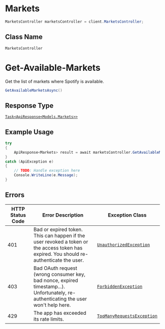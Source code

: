 # Markets

```csharp
MarketsController marketsController = client.MarketsController;
```

## Class Name

`MarketsController`


# Get-Available-Markets

Get the list of markets where Spotify is available.

```csharp
GetAvailableMarketsAsync()
```

## Response Type

[`Task<ApiResponse<Models.Markets>>`](../../doc/models/markets.md)

## Example Usage

```csharp
try
{
    ApiResponse<Markets> result = await marketsController.GetAvailableMarketsAsync();
}
catch (ApiException e)
{
    // TODO: Handle exception here
    Console.WriteLine(e.Message);
}
```

## Errors

| HTTP Status Code | Error Description | Exception Class |
|  --- | --- | --- |
| 401 | Bad or expired token. This can happen if the user revoked a token or<br>the access token has expired. You should re-authenticate the user. | [`UnauthorizedException`](../../doc/models/unauthorized-exception.md) |
| 403 | Bad OAuth request (wrong consumer key, bad nonce, expired<br>timestamp...). Unfortunately, re-authenticating the user won't help here. | [`ForbiddenException`](../../doc/models/forbidden-exception.md) |
| 429 | The app has exceeded its rate limits. | [`TooManyRequestsException`](../../doc/models/too-many-requests-exception.md) |

